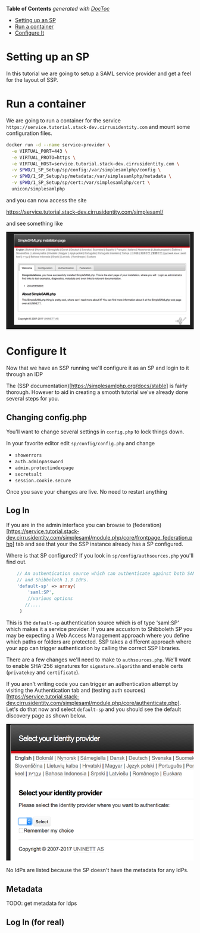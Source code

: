 <!-- START doctoc generated TOC please keep comment here to allow auto update -->
<!-- DON'T EDIT THIS SECTION, INSTEAD RE-RUN doctoc TO UPDATE -->
**Table of Contents**  *generated with [DocToc](https://github.com/thlorenz/doctoc)*

- [Setting up an SP](#setting-up-an-sp)
- [Run a container](#run-a-container)
- [Configure It](#configure-it)

<!-- END doctoc generated TOC please keep comment here to allow auto update -->


# Setting up an SP

In this tutorial we are going to setup a SAML service provider and get a feel for the layout of SSP.

# Run a container

We are going to run a container for the service `https://service.tutorial.stack-dev.cirrusidentity.com`
and mount some configuration files.

```bash
docker run -d --name service-provider \
  -e VIRTUAL_PORT=443 \
  -e VIRTUAL_PROTO=https \
  -e VIRTUAL_HOST=service.tutorial.stack-dev.cirrusidentity.com \
  -v $PWD/1_SP_Setup/sp/config:/var/simplesamlphp/config \
  -v $PWD/1_SP_Setup/sp/metadata:/var/simplesamlphp/metadata \
  -v $PWD/1_SP_Setup/sp/cert:/var/simplesamlphp/cert \
  unicon/simplesamlphp
```

and you can now access the site

https://service.tutorial.stack-dev.cirrusidentity.com/simplesaml/

and see something like

![Install Image](./img/ssp_install_page.png)

# Configure It

Now that we have an SSP running we'll configure it as an SP and login to it through an IDP

The (SSP documentation)[https://simplesamlphp.org/docs/stable] is fairly thorough. However to aid in creating a smooth tutorial we've already done several steps for you.

## Changing config.php

You'll want to change several settings in `config.php` to lock things down.

In your favorite editor edit `sp/config/config.php` and change 

* `showerrors`
* `auth.adminpassword`
* `admin.protectindexpage`
* `secretsalt`
* `session.cookie.secure`

Once you save your changes are live. No need to restart anything

## Log In

If you are in the admin interface you can browse to (federation)[https://service.tutorial.stack-dev.cirrusidentity.com/simplesaml/module.php/core/frontpage_federation.php] tab and see that your the SSP instance already has a SP configured.

Where is that SP configured? If you look in `sp/config/authsources.php` you'll find out.

```php
    // An authentication source which can authenticate against both SAML 2.0
    // and Shibboleth 1.3 IdPs.
    'default-sp' => array(
        'saml:SP',
        //various options
       //....
     )
```

This is the `default-sp` authentication source which is of type
'saml:SP' which makes it a service provider. If you are accustom to
Shibboleth SP you may be expecting a Web Access Management approach
where you define which paths or folders are protected. SSP takes a
different approach where your app can trigger authentication by
calling the correct SSP libraries.

There are a few changes we'll need to make to `authsources.php`.
We'll want to enable SHA-256 signatures for `signature.algorithm` and
enable certs (`privatekey` and `certificate`).

If you aren't writing code you can trigger an authentication attempt
by visiting the Authentication tab and (testing auth
sources)[https://service.tutorial.stack-dev.cirrusidentity.com/simplesaml/module.php/core/authenticate.php]. Let's
do that now and select `default-sp` and you should see the default
discovery page as shown below.

![Disco](./img/select-idp.png)

No IdPs are listed because the SP doesn't have the metadata for any IdPs.

## Metadata

TODO: get metadata for Idps

## Log In (for real)

